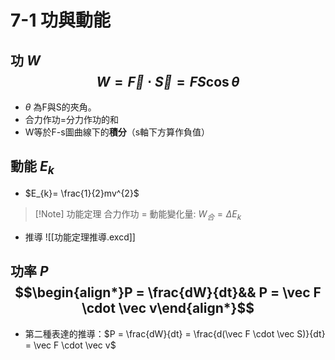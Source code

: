 # 7-1 功與動能
## 功 $W$ $$W = \vec F \cdot \vec S = FS\cos\theta$$
- $\theta$ 為F與S的夾角。
- 合力作功=分力作功的和
- W等於F-s圖曲線下的**積分**（s軸下方算作負值）

## 動能 $E_k$
- $E_{k}= \frac{1}{2}mv^{2}$
> [!Note] 功能定理
> 合力作功 = 動能變化量: $W_合 = \Delta E_k$

- 推導 ![[功能定理推導.excd]]
## 功率 $P$ $$\begin{align*}P = \frac{dW}{dt}&& P = \vec F \cdot \vec v\end{align*}$$
- 第二種表達的推導：$P = \frac{dW}{dt} = \frac{d(\vec F \cdot \vec S)}{dt} = \vec F \cdot \vec v$